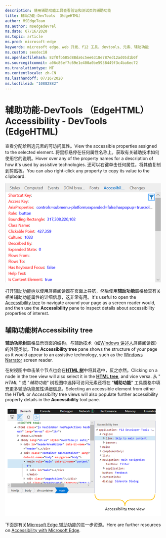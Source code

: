```yaml
---
description: 使用辅助功能工具查看验证和测试页的辅助功能
title: 辅助功能-DevTools （EdgeHTML）
author: MSEdgeTeam
ms.author: msedgedevrel
ms.date: 07/16/2020
ms.topic: article
ms.prod: microsoft-edge
keywords: microsoft edge、web 开发、f12 工具、devtools、元素、辅助功能
ms.custom: seodec18
ms.openlocfilehash: 82f0fb505d88da6c5ee6318e787ed12ad05d1b0f
ms.sourcegitcommit: a06c86ef7c69e1e400a0be5938449f3c4ba6ec72
ms.translationtype: MT
ms.contentlocale: zh-CN
ms.lasthandoff: 07/16/2020
ms.locfileid: "10882882"
---
```

# <span data-ttu-id="bf665-104">辅助功能-DevTools （EdgeHTML）</span><span class="sxs-lookup"><span data-stu-id="bf665-104">Accessibility - DevTools (EdgeHTML)</span></span>  

<span data-ttu-id="bf665-105">查看分配给所选元素的可访问属性。</span><span class="sxs-lookup"><span data-stu-id="bf665-105">View the accessible properties assigned to the selected element.</span></span> <span data-ttu-id="bf665-106">将鼠标悬停在任何属性名称上，获取有关辅助技术如何使用它的说明。</span><span class="sxs-lookup"><span data-stu-id="bf665-106">Hover over any of the property names for a description of how it's used by assistive technologies.</span></span> <span data-ttu-id="bf665-107">还可以右键单击任何属性，将其值复制到剪贴板。</span><span class="sxs-lookup"><span data-stu-id="bf665-107">You can also right-click any property to copy its value to the clipboard.</span></span>

![辅助功能窗格](../media/elements_accessibility.png)

<span data-ttu-id="bf665-109">打开[辅助功能树](#accessibility-tree)以使用屏幕阅读器在页面上导航，然后使用**辅助功能**窗格检查有关相关辅助功能属性的详细信息，这非常有用。</span><span class="sxs-lookup"><span data-stu-id="bf665-109">It's useful to open the [Accessibility tree](#accessibility-tree) to navigate around your page as a screen reader would, and then use the **Accessibility** pane to inspect details about accessibility properties of interest.</span></span>

## <span data-ttu-id="bf665-110">辅助功能树</span><span class="sxs-lookup"><span data-stu-id="bf665-110">Accessibility tree</span></span>  

<span data-ttu-id="bf665-111">**辅助功能树**窗格显示页面的结构，与辅助技术（如[Windows 讲述人](https://support.microsoft.com/help/22798/windows-10-narrator-get-started)屏幕阅读器）的外观类似。</span><span class="sxs-lookup"><span data-stu-id="bf665-111">The **Accessibility tree** pane shows the structure of your page as it would appear to an assistive technology, such as the [Windows Narrator](https://support.microsoft.com/help/22798/windows-10-narrator-get-started) screen reader.</span></span>

<span data-ttu-id="bf665-112">在树视图中单击某个节点也会在[**HTML 树**](../elements.md#html-tree-view)中将其选中，反之亦然。</span><span class="sxs-lookup"><span data-stu-id="bf665-112">Clicking on a node in the tree view will also select it in the [**HTML tree**](../elements.md#html-tree-view), and vice versa.</span></span> <span data-ttu-id="bf665-113">从 " *HTML* " 或 "*辅助功能*" 树视图中选择可访问元素还将在 "**辅助功能**" 工具窗格中填充更多辅助功能属性详细信息。</span><span class="sxs-lookup"><span data-stu-id="bf665-113">Selecting an accessible element from either the *HTML* or *Accessibility* tree views will also populate further accessibility property details in the **Accessibility** tool pane.</span></span> 

![辅助功能树视图](../media/elements_accessibility_tree.png)

<span data-ttu-id="bf665-115">下面是有关[Microsoft Edge 辅助功能](../../accessibility.md)的进一步资源。</span><span class="sxs-lookup"><span data-stu-id="bf665-115">Here are further resources on [Accessibility with Microsoft Edge](../../accessibility.md).</span></span>
